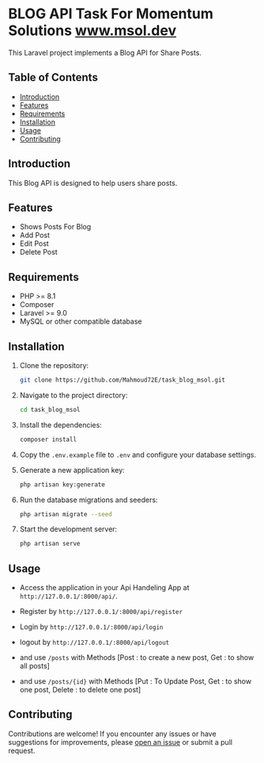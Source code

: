 # BLOG API Task For Momentum Solutions www.msol.dev

This Laravel project implements a Blog API for Share Posts. 

## Table of Contents

- [Introduction](#introduction)
- [Features](#features)
- [Requirements](#requirements)
- [Installation](#installation)
- [Usage](#usage)
- [Contributing](#contributing)

## Introduction

This Blog API is designed to help users share posts.

## Features

- Shows Posts For Blog
- Add Post
- Edit Post
- Delete Post

## Requirements

- PHP >= 8.1
- Composer
- Laravel >= 9.0
- MySQL or other compatible database

## Installation

1. Clone the repository:

   ```bash
   git clone https://github.com/Mahmoud72E/task_blog_msol.git
   ```

2. Navigate to the project directory:

   ```bash
   cd task_blog_msol
   ```

3. Install the dependencies:

   ```bash
   composer install
   ```

4. Copy the `.env.example` file to `.env` and configure your database settings.

5. Generate a new application key:

   ```bash
   php artisan key:generate
   ```

6. Run the database migrations and seeders:

   ```bash
   php artisan migrate --seed
   ```

7. Start the development server:

   ```bash
   php artisan serve
   ```

## Usage

- Access the application in your Api Handeling App at `http://127.0.0.1/:8000/api/`.
- Register by `http://127.0.0.1/:8000/api/register`
- Login by `http://127.0.0.1/:8000/api/login`
- logout by `http://127.0.0.1/:8000/api/logout`
- and use `/posts` with Methods [Post : to create a new post, Get : to show all posts]

- and use `/posts/{id}` with Methods [Put : To Update Post, Get : to show one post, Delete : to delete one post]

## Contributing

Contributions are welcome! If you encounter any issues or have suggestions for improvements, please [open an issue](https://github.com/Mahmoud72E/task_blog_msol/issues) or submit a pull request.
